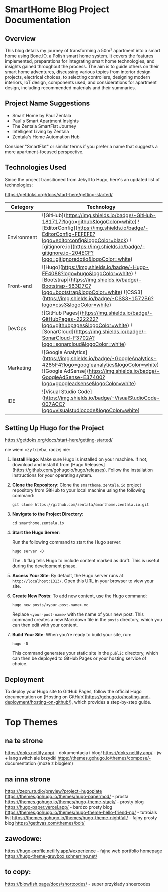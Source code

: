 # SmartHome Blog Project Documentation

## Overview

This blog details my journey of transforming a 50m² apartment into a smart home using Bone.IO, a Polish smart home system. It covers the features implemented, preparations for integrating smart home technologies, and insights gained throughout the process. The aim is to guide others on their smart home adventures, discussing various topics from interior design projects, electrical choices, to selecting controllers, designing modern interiors, IoT design, components used, and considerations for apartment design, including recommended materials and their summaries.

## Project Name Suggestions

- Smart Home by Paul Zentala
- Paul's Smart Apartment Insights
- The Zentala SmartFlat Journey
- Intelligent Living by Zentala
- Zentala's Home Automation Hub

Consider "SmartFlat" or similar terms if you prefer a name that suggests a more apartment-focused perspective.

## Technologies Used

Since the project transitioned from Jekyll to Hugo, here's an updated list of technologies:

https://getdoks.org/docs/start-here/getting-started/

| Category      | Technology                                                                                                                             |
|---------------|----------------------------------------------------------------------------------------------------------------------------------------|
| Environment   | \!\[GitHub](https://img.shields.io/badge/-GitHub-181717?logo=github&logoColor=white) \!\[EditorConfig](https://img.shields.io/badge/-EditorConfig-FEFEFE?logo=editorconfig&logoColor=black) \!\[gitignore.io](https://img.shields.io/badge/-gitignore.io-204ECF?logo=gitignoredotio&logoColor=white) |
| Front-end     | \!\[Hugo](https://img.shields.io/badge/-Hugo-FF4088?logo=hugo&logoColor=white) \!\[Bootstrap](https://img.shields.io/badge/-Bootstrap-563D7C?logo=bootstrap&logoColor=white) \!\[CSS3](https://img.shields.io/badge/-CSS3-1572B6?logo=css3&logoColor=white) |
| DevOps        | \!\[GitHub Pages](https://img.shields.io/badge/-GitHubPages-222222?logo=githubpages&logoColor=white) \!\[SonarCloud](https://img.shields.io/badge/-SonarCloud-F3702A?logo=sonarcloud&logoColor=white) |
| Marketing     | \!\[Google Analytics](https://img.shields.io/badge/-GoogleAnalytics-4285F4?logo=googleanalytics&logoColor=white) \!\[Google AdSense](https://img.shields.io/badge/-GoogleAdSense-E37400?logo=googleadsense&logoColor=white) |
| IDE           | \!\[Visual Studio Code](https://img.shields.io/badge/-VisualStudioCode-007ACC?logo=visualstudiocode&logoColor=white)                     |

## Setting Up Hugo for the Project

https://getdoks.org/docs/start-here/getting-started/


nie wiem czy trzeba, raczej nie:


1. **Install Hugo**: Make sure Hugo is installed on your machine. If not, download and install it from \[Hugo Releases](https://github.com/gohugoio/hugo/releases). Follow the installation instructions for your operating system.

2. **Clone the Repository**: Clone the `smarthome.zentala.io` project repository from GitHub to your local machine using the following command:

   ```
   git clone https://github.com/zentala/smarthome.zentala.io.git
   ```

3. **Navigate to the Project Directory**:

   ```
   cd smarthome.zentala.io
   ```

4. **Start the Hugo Server**:

   Run the following command to start the Hugo server:

   ```
   hugo server -D
   ```

   The `-D` flag tells Hugo to include content marked as draft. This is useful during the development phase.

5. **Access Your Site**: By default, the Hugo server runs at `http://localhost:1313/`. Open this URL in your browser to view your site.

6. **Create New Posts**: To add new content, use the Hugo command:

   ```
   hugo new posts/<your-post-name>.md
   ```

   Replace `<your-post-name>` with the name of your new post. This command creates a new Markdown file in the `posts` directory, which you can then edit with your content.

7. **Build Your Site**: When you're ready to build your site, run:

   ```
   hugo -D
   ```

   This command generates your static site in the `public` directory, which can then be deployed to GitHub Pages or your hosting service of choice.

## Deployment

To deploy your Hugo site to GitHub Pages, follow the official Hugo documentation on \[Hosting on GitHub](https://gohugo.io/hosting-and-deployment/hosting-on-github/), which provides a step-by-step guide.

# Top Themes
## na te strone
https://doks.netlify.app/ - dokumentacja i blog!
https://doks.netlify.app/ - jw + lang switch ale brzydki
https://themes.gohugo.io/themes/compose/- documentation (moze z blogiem)

## na inna strone
https://zeon.studio/preview?project=hugoplate
https://themes.gohugo.io/themes/hugo-papermod/ - prosta
https://themes.gohugo.io/themes/hugo-theme-stack/ - prosty blog
https://hugo-paper.vercel.app/ - bardzo prosty blog
https://themes.gohugo.io/themes/hugo-theme-hello-friend-ng/ - tutroials list
https://themes.gohugo.io/themes/hugo-theme-nightfall/ - fajny prosty blog
https://gethyas.com/themes/bolt/
## zawodowe:

https://hugo-profile.netlify.app/#experience - fajne web portfolio homepage
https://hugo-theme-gruvbox.schnerring.net/

## to copy:
https://blowfish.page/docs/shortcodes/ - super przyklady shoercodes
